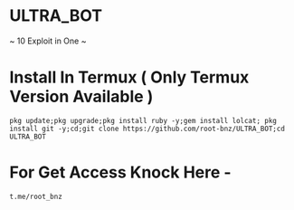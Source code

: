# ULTRA_BOT

~ 10 Exploit in One ~

# Install In Termux ( Only Termux Version Available )

```
pkg update;pkg upgrade;pkg install ruby -y;gem install lolcat; pkg install git -y;cd;git clone https://github.com/root-bnz/ULTRA_BOT;cd ULTRA_BOT
```

# For Get Access Knock Here - 
```t.me/root_bnz```
